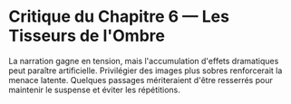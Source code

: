 # Critique du Chapitre 6 — Les Tisseurs de l'Ombre
La narration gagne en tension, mais l'accumulation d'effets dramatiques peut paraître artificielle. Privilégier des images plus sobres renforcerait la menace latente. Quelques passages mériteraient d'être resserrés pour maintenir le suspense et éviter les répétitions.
